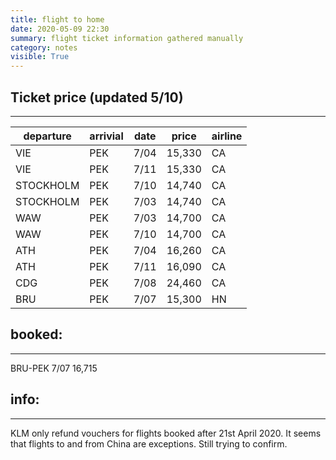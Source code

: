 ```yaml
---
title: flight to home
date: 2020-05-09 22:30
summary: flight ticket information gathered manually
category: notes
visible: True
---
```


## Ticket price (updated 5/10)
---
| departure | arrivial | date | price | airline |
| ---       | ---      | ---  | ---   | ---     |
| VIE       | PEK      | 7/04 | 15,330| CA      |
| VIE       | PEK      | 7/11 | 15,330| CA      |
| STOCKHOLM | PEK      | 7/10 | 14,740| CA      |
| STOCKHOLM | PEK      | 7/03 | 14,740| CA      |
| WAW       | PEK      | 7/03 | 14,700| CA      |
| WAW       | PEK      | 7/10 | 14,700| CA      |
| ATH       | PEK      | 7/04 | 16,260| CA      |
| ATH       | PEK      | 7/11 | 16,090| CA      |
| CDG       | PEK      | 7/08 | 24,460| CA      |
| BRU       | PEK      | 7/07 | 15,300| HN      | 


## booked:
---
BRU-PEK 7/07  16,715


## info:
---
KLM only refund vouchers for flights booked after 21st April 2020. It seems that flights to and from China are exceptions. Still trying to confirm.
